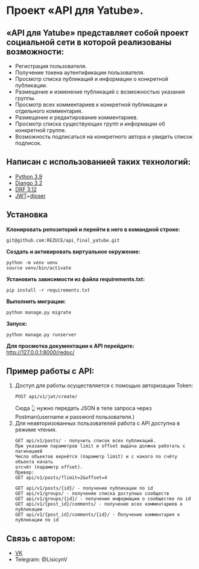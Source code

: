 # Проект «API для Yatube».
## «API для Yatube» представляет собой проект социальной сети в которой реализованы возможности:
- Регистрация пользователя.
- Получение токена аутентификации пользователя.
- Просмотр списка публикаций и информации о конкретной публикации.
- Размещение и изменение публикаций с возможностью указания группы.
- Просмотр всех комментариев к конкретной публикации и отдельного комментария.
- Размещение и редактирование комментариев.
- Просмотр списка существующих групп и информации об конкретной группе.
- Возможность подписаться на конкретного автора и увидеть список подписок.

## Написан с использованией таких технологий:
- [Python 3.9](https://docs.python.org/3.9/whatsnew/3.9.html)
- [Django 3.2](https://docs.djangoproject.com/en/3.2/intro/)
- [DRF 3.12](https://docs.djangoproject.com/en/3.2/intro/)
- [JWT](https://pypi.org/project/djangorestframework-simplejwt/)+[djoser](https://djoser.readthedocs.io/en/latest/getting_started.html)

## Установка
**Клонировать репозиторий и перейти в него в командной строке:**
```
git@github.com:REZUCE/api_final_yatube.git
```
**Cоздать и активировать виртуальное окружение:**
```
python -m venv venv
source venv/bin/activate
```
**Установить зависимости из файла requirements.txt:**
```
pip install -r requirements.txt
```
**Выполнить миграции:**
```
python manage.py migrate
```
**Запуск:**
```
python manage.py runserver
```
**Для просмотка документации к API перейдите:**
http://127.0.0.1:8000/redoc/
## Пример работы с API:
1. Доступ для работы осуществляется с помощью авторизации Token:
    ```
    POST api/v1/jwt/create/
    ```
    Сюда 👆 нужно передать JSON в теле запроса через Postman(username и password пользователя.)
2. Для неавторизованных пользователей работа с API доступна в режиме чтения.
    ```
    GET api/v1/posts/ - получить список всех публикаций.
    При указании параметров limit и offset выдача должна работать с пагинацией
    Число объектов вернётся (параметр limit) и с какого по счёту объекта начать 
    отсчёт (параметр offset).
    Привер:
    GET api/v1/posts/?limit=2&offset=4
    
    GET api/v1/posts/{id}/ - получение публикации по id
    GET api/v1/groups/ - получение списка доступных сообществ
    GET api/v1/groups/{id}/ - получение информации о сообществе по id
    GET api/v1/{post_id}/comments/ - получение всех комментариев к публикации
    GET api/v1/{post_id}/comments/{id}/ - Получение комментария к публикации по id
    ```
## Связь с автором:
- [VK](https://vk.com/twisttheknife)
- Telegram: @LisicynV
